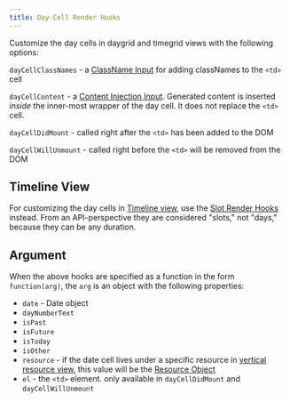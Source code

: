 ```yaml
---
title: Day-Cell Render Hooks
---
```



Customize the day cells in daygrid and timegrid views with the following options:

`dayCellClassNames` - a [ClassName Input](classname-input) for adding classNames to the `<td>` cell

`dayCellContent` - a [Content Injection Input](content-injection). Generated content is inserted *inside* the inner-most wrapper of the day cell. It does not replace the `<td>` cell.

`dayCellDidMount` - called right after the `<td>` has been added to the DOM

`dayCellWillUnmount` - called right before the `<td>` will be removed from the DOM


## Timeline View

For customizing the day cells in [Timeline view](timeline-view), use the [Slot Render Hooks](slot-render-hooks) instead. From an API-perspective they are considered "slots," not "days," because they can be any duration.


## Argument

When the above hooks are specified as a function in the form `function(arg)`, the `arg` is an object with the following properties:

- `date` - Date object
- `dayNumberText`
- `isPast`
- `isFuture`
- `isToday`
- `isOther`
- `resource` - if the date cell lives under a specific resource in [vertical resource view](vertical-resource-view), this value will be the [Resource Object](resource-object)
- `el` - the `<td>` element. only available in `dayCellDidMount` and `dayCellWillUnmount`
